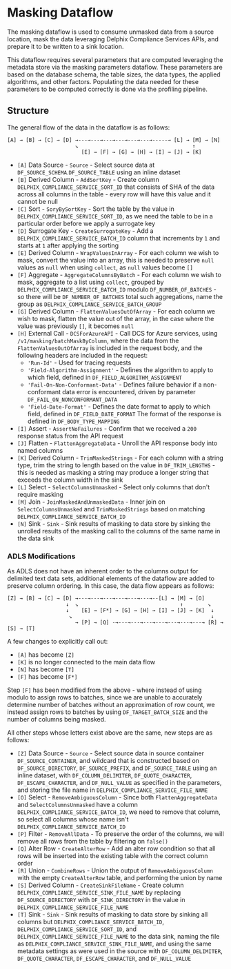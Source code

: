 # Masking Dataflow

The masking dataflow is used to consume unmasked data from a source location, mask the data leveraging Delphix
Compliance Services APIs, and prepare it to be written to a sink location.

This dataflow requires several parameters that are computed leveraging the metadata store via the masking parameters
dataflow. These parameters are based on the database schema, the table sizes, the data types, the applied algorithms,
and other factors. Populating the data needed for these parameters to be computed correctly is done via the profiling
pipeline.

## Structure

The general flow of the data in the dataflow is as follows:
```
[A] → [B] → [C] → [D] →---→---→---→---→---→---→-----→ [L] → [M] → [N]
                      ↘︎                                     ↑
                        [E] → [F] → [G] → [H] → [I] → [J] → [K] 
```

* `[A]` Data Source - `Source` - Select source data at `DF_SOURCE_SCHEMA`.`DF_SOURCE_TABLE` using an inline dataset
* `[B]` Derived Column - `AddSortKey` - Create column `DELPHIX_COMPLIANCE_SERVICE_SORT_ID` that consists of SHA of the
data across all columns in the table - every row will have this value and it cannot be null
* `[C]` Sort - `SoryBySortKey` - Sort the table by the value in `DELPHIX_COMPLIANCE_SERVICE_SORT_ID`, as we need the
table to be in a particular order before we apply a surrogate key
* `[D]` Surrogate Key - `CreateSurrogateKey` - Add a `DELPHIX_COMPLIANCE_SERVICE_BATCH_ID` column that
increments by `1` and starts at `1` after applying the sorting
* `[E]` Derived Column - `WrapValuesInArray` - For each column we wish to mask, convert the value into an array, this
is needed to preserve `null` values as `null` when using `collect`, as `null` values become `[]`
* `[F]` Aggregate - `AggregateColumnsByBatch` - For each column we wish to mask, aggregate to a list using `collect`,
grouped by `DELPHIX_COMPLIANCE_SERVICE_BATCH_ID` modulo `DF_NUMBER_OF_BATCHES` - so there will be
`DF_NUMBER_OF_BATCHES` total such aggregations, name the group as `DELPHIX_COMPLIANCE_SERVICE_BATCH_GROUP`
* `[G]` Derived Column - `FlattenValuesOutOfArray` - For each column we wish to mask, flatten the value out of the
array, in the case where the value was previously `[]`, it becomes `null`
* `[H]` External Call - `DCSForAzureAPI` -  Call DCS for Azure services, using `/v1/masking/batchMaskByColumn`,
where the data from the `FlattenValuesOutOfArray` is included in the request body, and the following headers are
included in the request:
  * `'Run-Id'` - Used for tracing requests
  * `'Field-Algorithm-Assignment'` - Defines the algorithm to apply to which field, defined in
    `DF_FIELD_ALGORITHM_ASSIGNMENT`
  * `'Fail-On-Non-Conformant-Data'` - Defines failure behavior if a non-conformant data error is encountered, driven by
    parameter `DF_FAIL_ON_NONCONFORMANT_DATA`
  * `'Field-Date-Format'` - Defines the date format to apply to which field, defined in `DF_FIELD_DATE_FORMAT`
The format of the response is defined in `DF_BODY_TYPE_MAPPING`
* `[I]` Assert - `AssertNoFailures` - Confirm that we received a `200` response status from the API request
* `[J]` Flatten - `FlattenAggregateData` - Unroll the API response body into named columns
* `[K]` Derived Column - `TrimMaskedStrings` - For each column with a string type, trim the string to length based on
the value in `DF_TRIM_LENGTHS` - this is needed as masking a string may produce a longer string that exceeds the column
width in the sink
* `[L]` Select - `SelectColumnsUnmasked` - Select only columns that don't require masking
* `[M]` Join - `JoinMaskedAndUnmaskedData` - Inner join on `SelectColumnsUnmasked` and `TrimMaskedStrings` based on
matching `DELPHIX_COMPLIANCE_SERVICE_BATCH_ID`
* `[N]` Sink - `Sink` - Sink results of masking to data store by sinking the unrolled results of the masking call to
the columns of the same name in the data sink

### ADLS Modifications

As ADLS does not have an inherent order to the columns output for delimited text data sets, additional elements of the
dataflow are added to preserve column ordering. In this case, the data flow appears as follows:

```
[Z] → [B] → [C] → [D] →---→---→---→---→---→---→--[L] → [M] → [O]
                   ↓  ↘︎                                 ↑        ↘︎
                   ↓    [E] → [F*] → [G] → [H] → [I] → [J] → [K]  ↓
                    ↘︎                                             ↓
                      → [P] → [Q] -→---→---→---→---→---→---→---→ [R] → [S] → [T]
```

A few changes to explicitly call out:
* `[A]` has become `[Z]`
* `[K]` is no longer connected to the main data flow
* `[N]` has become `[T]` 
* `[F]` has become `[F*]`

Step `[F]` has been modified from the above - where instead of using modulo to assign rows to batches, since
we are unable to accurately determine number of batches without an approximation of row count, we instead assign rows
to batches by using `DF_TARGET_BATCH_SIZE` and the number of columns being masked.

All other steps whose letters exist above are the same, new steps are as follows:
* `[Z]` Data Source - `Source` - Select source data in source container `DF_SOURCE_CONTAINER`, and wildcard that is
constructed based on `DF_SOURCE_DIRECTORY`, `DF_SOURCE_PREFIX`, and `DF_SOURCE_TABLE` using an inline dataset, with
`DF_COLUMN_DELIMITER`, `DF_QUOTE_CHARACTER`, `DF_ESCAPE_CHARACTER`, and `DF_NULL_VALUE` as specified in the parameters,
and storing the file name in `DELPHIX_COMPLIANCE_SERVICE_FILE_NAME`
* `[O]` Select - `RemoveAmbiguousColumn` - Since both `FlattenAggregateData` and `SelectColumnsUnmasked` have a column
`DELPHIX_COMPLIANCE_SERVICE_BATCH_ID`, we need to remove that column, so select all columns whose name isn't
`DELPHIX_COMPLIANCE_SERVICE_BATCH_ID`
* `[P]` Filter - `RemoveAllData` - To preserve the order of the columns, we will remove all rows from the table by
filtering on `false()`
* `[Q]` Alter Row - `CreateAlterRow` - Add an alter row condition so that all rows will be inserted into the existing
table with the correct column order
* `[R]` Union - `CombineRows` - Union the output of `RemoveAmbiguousColumn` with the empty `CreateAlterRow` table, and
performing the union by name
* `[S]` Derived Column - `CreateSinkFileName` - Create column `DELPHIX_COMPLIANCE_SERVICE_SINK_FILE_NAME` by replacing
`DF_SOURCE_DIRECTORY` with `DF_SINK_DIRECTORY` in the value in `DELPHIX_COMPLIANCE_SERVICE_FILE_NAME`
* `[T]` Sink - `Sink` - Sink results of masking to data store by sinking all columns but
`DELPHIX_COMPLIANCE_SERVICE_BATCH_ID`, `DELPHIX_COMPLIANCE_SERVICE_SORT_ID`, and `DELPHIX_COMPLIANCE_SERVICE_FILE_NAME`
to the data sink, naming the file as `DELPHIX_COMPLIANCE_SERVICE_SINK_FILE_NAME`, and using the same metadata settings
as were used in the source with `DF_COLUMN_DELIMITER`, `DF_QUOTE_CHARACTER`, `DF_ESCAPE_CHARACTER`, and `DF_NULL_VALUE`